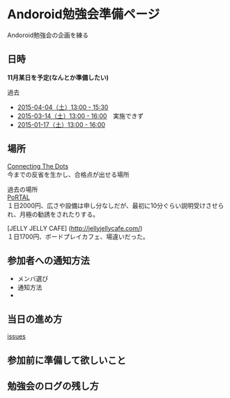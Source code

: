 # Andoroid勉強会準備ページ
Andoroid勉強会の企画を練る

## 日時
**11月某日を予定(なんとか準備したい)**

過去
* [2015-04-04（土）13:00 - 15:30](https://techietaste.doorkeeper.jp/events/22983)
* [2015-03-14（土）13:00 - 16:00](https://techietaste.doorkeeper.jp/events/21511)　実施できず
* [2015-01-17（土）13:00 - 16:00](https://techietaste.doorkeeper.jp/events/17954)


## 場所  
[Connecting The Dots](https://dots.bz/)  
今までの反省を生かし、合格点が出せる場所  
  
過去の場所  
[PoRTAL](http://www.hituji.jp/portal/guide/trial.html)  
１日2000円、広さや設備は申し分なしだが、最初に10分ぐらい説明受けさせられ、月極の勧誘をされたりする。  
  
[JELLY JELLY CAFE] (http://jellyjellycafe.com/)  
１日1700円、ボードプレイカフェ、場違いだった。  


## 参加者への通知方法
* メンバ選び
* 通知方法
* 


## 当日の進め方
[issues](https://github.com/shiro83/Andoroid_Study_Group/issues)

## 参加前に準備して欲しいこと


## 勉強会のログの残し方

  


